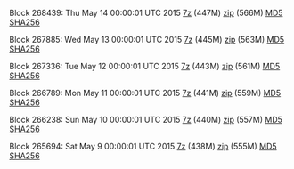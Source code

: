 Block 268439: Thu May 14 00:00:01 UTC 2015 [7z](https://transfer.sh/5Bfsv/bootstrap.dat.20150514.7z) (447M) [zip](https://transfer.sh/k41J7/bootstrap.dat.20150514.zip) (566M) [MD5](https://transfer.sh/cwqkJ/md5.txt) [SHA256](https://transfer.sh/ZyREf/sha256.txt)

Block 267885: Wed May 13 00:00:01 UTC 2015 [7z](https://transfer.sh/15S0u8/bootstrap.dat.20150513.7z) (445M) [zip](https://transfer.sh/FxAjK/bootstrap.dat.20150513.zip) (563M) [MD5](https://transfer.sh/16cuRm/md5.txt) [SHA256](https://transfer.sh/8QlEJ/sha256.txt)

Block 267336: Tue May 12 00:00:01 UTC 2015 [7z](https://transfer.sh/7xDEU/bootstrap.dat.20150512.7z) (443M) [zip](https://transfer.sh/19a0T4/bootstrap.dat.20150512.zip) (561M) [MD5](https://transfer.sh/1bC45Y/md5.txt) [SHA256](https://transfer.sh/sk2Lz/sha256.txt)

Block 266789: Mon May 11 00:00:01 UTC 2015 [7z](https://transfer.sh/IYAd1/bootstrap.dat.20150511.7z) (441M) [zip](https://transfer.sh/KV15O/bootstrap.dat.20150511.zip) (559M) [MD5](https://transfer.sh/MpO7P/md5.txt) [SHA256](https://transfer.sh/r8kgD/sha256.txt)

Block 266238: Sun May 10 00:00:01 UTC 2015 [7z](https://transfer.sh/4Crcr/bootstrap.dat.20150510.7z) (440M) [zip](https://transfer.sh/ZG5Pn/bootstrap.dat.20150510.zip) (557M) [MD5](https://transfer.sh/eSqGn/md5.txt) [SHA256](https://transfer.sh/a5ar6/sha256.txt)

Block 265694: Sat May  9 00:00:01 UTC 2015 [7z](https://transfer.sh/aUNmy/bootstrap.dat.20150509.7z) (438M) [zip](https://transfer.sh/CY0Kh/bootstrap.dat.20150509.zip) (555M) [MD5](https://transfer.sh/LcYw1/md5.txt) [SHA256](https://transfer.sh/xOR8c/sha256.txt)

